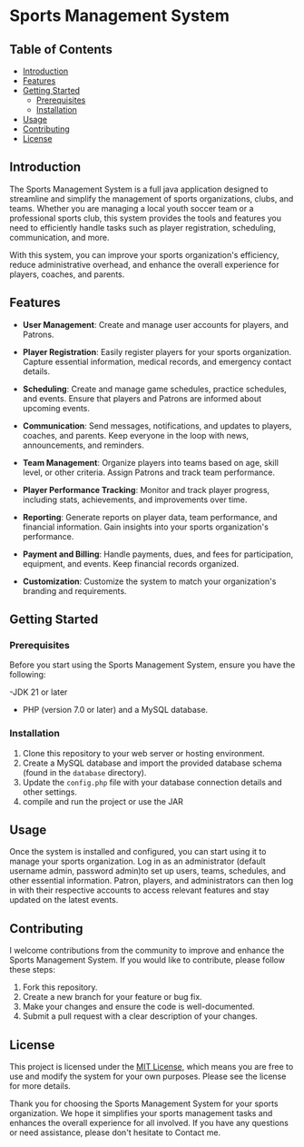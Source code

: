 # Sports Management System

## Table of Contents
- [Introduction](#introduction)
- [Features](#features)
- [Getting Started](#getting-started)
  - [Prerequisites](#prerequisites)
  - [Installation](#installation)
- [Usage](#usage)
- [Contributing](#contributing)
- [License](#license)

## Introduction
The Sports Management System is a full java application designed to streamline and simplify the management of sports organizations, clubs, and teams. Whether you are managing a local youth soccer team or a professional sports club, this system provides the tools and features you need to efficiently handle tasks such as player registration, scheduling, communication, and more. 

With this system, you can improve your sports organization's efficiency, reduce administrative overhead, and enhance the overall experience for players, coaches, and parents.

## Features
- **User Management**: Create and manage user accounts for players, and Patrons.

- **Player Registration**: Easily register players for your sports organization. Capture essential information, medical records, and emergency contact details.

- **Scheduling**: Create and manage game schedules, practice schedules, and events. Ensure that players and Patrons are informed about upcoming events.

- **Communication**: Send messages, notifications, and updates to players, coaches, and parents. Keep everyone in the loop with news, announcements, and reminders.

- **Team Management**: Organize players into teams based on age, skill level, or other criteria. Assign Patrons and track team performance.

- **Player Performance Tracking**: Monitor and track player progress, including stats, achievements, and improvements over time.

- **Reporting**: Generate reports on player data, team performance, and financial information. Gain insights into your sports organization's performance.

- **Payment and Billing**: Handle payments, dues, and fees for participation, equipment, and events. Keep financial records organized.

- **Customization**: Customize the system to match your organization's branding and requirements.

## Getting Started

### Prerequisites
Before you start using the Sports Management System, ensure you have the following:

-JDK 21 or later
- PHP (version 7.0 or later) and a MySQL database.

### Installation
1. Clone this repository to your web server or hosting environment.
2. Create a MySQL database and import the provided database schema (found in the `database` directory).
3. Update the `config.php` file with your database connection details and other settings.
4. compile and run the project or use the JAR

## Usage
Once the system is installed and configured, you can start using it to manage your sports organization. Log in as an administrator (default username admin, password admin)to set up users, teams, schedules, and other essential information. Patron, players, and administrators can then log in with their respective accounts to access relevant features and stay updated on the latest events.


## Contributing
I welcome contributions from the community to improve and enhance the Sports Management System. If you would like to contribute, please follow these steps:

1. Fork this repository.
2. Create a new branch for your feature or bug fix.
3. Make your changes and ensure the code is well-documented.
4. Submit a pull request with a clear description of your changes.

## License
This project is licensed under the [MIT License](LICENSE), which means you are free to use and modify the system for your own purposes. Please see the license for more details.

Thank you for choosing the Sports Management System for your sports organization. We hope it simplifies your sports management tasks and enhances the overall experience for all involved. If you have any questions or need assistance, please don't hesitate to Contact me.
